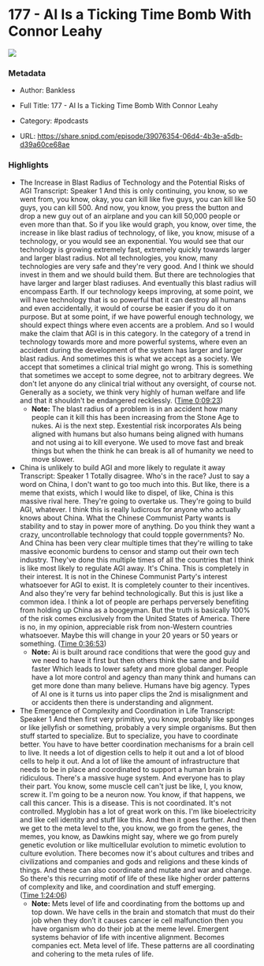 # 177 - AI Is a Ticking Time Bomb With Connor Leahy

![](https://wsrv.nl/?url=https%3A%2F%2Fssl-static.libsyn.com%2Fp%2Fassets%2Fc%2Ff%2Fd%2F4%2Fcfd431701301218b%2Fbankless-logo_1.png&w=100&h=100)

### Metadata

- Author: Bankless
- Full Title: 177 - AI Is a Ticking Time Bomb With Connor Leahy
- Category: #podcasts



- URL: https://share.snipd.com/episode/39076354-06d4-4b3e-a5db-d39a60ce68ae

### Highlights

- The Increase in Blast Radius of Technology and the Potential Risks of AGI
  Transcript:
  Speaker 1
  And this is only continuing, you know, so we went from, you know, okay, you can kill like five guys, you can kill like 50 guys, you can kill 500. And now, you know, you press the button and drop a new guy out of an airplane and you can kill 50,000 people or even more than that. So if you like would graph, you know, over time, the increase in like blast radius of technology, of like, you know, misuse of a technology, or you would see an exponential. You would see that our technology is growing extremely fast, extremely quickly towards larger and larger blast radius. Not all technologies, you know, many technologies are very safe and they're very good. And I think we should invest in them and we should build them. But there are technologies that have larger and larger blast radiuses. And eventually this blast radius will encompass Earth. If our technology keeps improving, at some point, we will have technology that is so powerful that it can destroy all humans and even accidentally, it would of course be easier if you do it on purpose. But at some point, if we have powerful enough technology, we should expect things where even accents are a problem. And so I would make the claim that AGI is in this category. In the category of a trend in technology towards more and more powerful systems, where even an accident during the development of the system has larger and larger blast radius. And sometimes this is what we accept as a society. We accept that sometimes a clinical trial might go wrong. This is something that sometimes we accept to some degree, not to arbitrary degrees. We don't let anyone do any clinical trial without any oversight, of course not. Generally as a society, we think very highly of human welfare and life and that it shouldn't be endangered recklessly. ([Time 0:09:23](https://share.snipd.com/snip/fb5dd321-70bb-43e0-abbf-955b3e9714c5))
    - **Note:** The blast radius of a problem is in an accident how many people can it kill this has been increasing from the Stone Age to nukes. Ai is the next step. Exestential risk incorporates AIs being aligned with humans but also humans being aligned with humans and not using ai to kill everyone. We used to move fast and break things but when the think he can break is all of humanity we need to move slower.
- China is unlikely to build AGI and more likely to regulate it away
  Transcript:
  Speaker 1
  Totally disagree. Who's in the race? Just to say a word on China, I don't want to go too much into this. But like, there is a meme that exists, which I would like to dispel, of like, China is this massive rival here. They're going to overtake us. They're going to build AGI, whatever. I think this is really ludicrous for anyone who actually knows about China. What the Chinese Communist Party wants is stability and to stay in power more of anything. Do you think they want a crazy, uncontrollable technology that could topple governments? No. And China has been very clear multiple times that they're willing to take massive economic burdens to censor and stamp out their own tech industry. They've done this multiple times of all the countries that I think is like most likely to regulate AGI away. It's China. This is completely in their interest. It is not in the Chinese Communist Party's interest whatsoever for AGI to exist. It is completely counter to their incentives. And also they're very far behind technologically. But this is just like a common idea. I think a lot of people are perhaps perversely benefiting from holding up China as a boogeyman. But the truth is basically 100% of the risk comes exclusively from the United States of America. There is no, in my opinion, appreciable risk from non-Western countries whatsoever. Maybe this will change in your 20 years or 50 years or something. ([Time 0:36:53](https://share.snipd.com/snip/a2492d73-af26-414b-a80b-dd0c186ec9e2))
    - **Note:** Ai is built around race conditions that were the good guy and we need to have it first but then others think the same and build faster Which leads to lower safety and more global danger. People have a lot more control and agency than many think and humans can get more done than many believe. Humans have big agency. 
      Types of AI one is it turns us into paper clips the 2nd is misalignment and or accidents then there is understanding and alignment.
- The Emergence of Complexity and Coordination in Life
  Transcript:
  Speaker 1
  And then first very primitive, you know, probably like sponges or like jellyfish or something, probably a very simple organisms. But then stuff started to specialize. But to specialize, you have to coordinate better. You have to have better coordination mechanisms for a brain cell to live. It needs a lot of digestion cells to help it out and a lot of blood cells to help it out. And a lot of like the amount of infrastructure that needs to be in place and coordinated to support a human brain is ridiculous. There's a massive huge system. And everyone has to play their part. You know, some muscle cell can't just be like, I, you know, screw it. I'm going to be a neuron now. You know, if that happens, we call this cancer. This is a disease. This is not coordinated. It's not controlled. Myglobin has a lot of great work on this. I'm like bioelectricity and like cell identity and stuff like this. And then it goes further. And then we get to the meta level to the, you know, we go from the genes, the memes, you know, as Dawkins might say, where we go from purely genetic evolution or like multicellular evolution to mimetic evolution to culture evolution. There becomes now it's about cultures and tribes and civilizations and companies and gods and religions and these kinds of things. And these can also coordinate and mutate and war and change. So there's this recurring motif of life of these like higher order patterns of complexity and like, and coordination and stuff emerging. ([Time 1:24:06](https://share.snipd.com/snip/2d38fba3-a1ac-496c-ae91-498b5c966d72))
    - **Note:** Mets level of life and coordinating from the bottoms up and top down. We have cells in the brain and stomatch that must do their job when they don’t it causes cancer ie cell malfunction then you have organism who do their job at the meme level. Emergent systems behavior of life with incentive alignment. Becomes companies ect. Meta level of life. These patterns are all coordinating and cohering to the meta rules of life.
